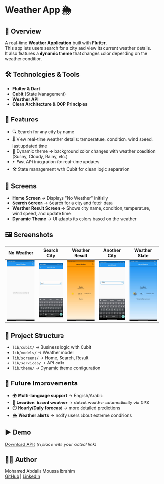 # Weather App 🌦️

## 📌 Overview
A real-time **Weather Application** built with **Flutter**.  
This app lets users search for a city and view its current weather details.  
It also features a **dynamic theme** that changes color depending on the weather condition.

## 🛠️ Technologies & Tools
- **Flutter & Dart**
- **Cubit** (State Management)
- **Weather API**
- **Clean Architecture & OOP Principles**

## 🚀 Features
- 🔍 Search for any city by name
- 🌡️ View real-time weather details: temperature, condition, wind speed, last updated time
- 🎨 Dynamic theme → background color changes with weather condition (Sunny, Cloudy, Rainy, etc.)
- ⚡ Fast API integration for real-time updates
- 🛠️ State management with Cubit for clean logic separation

## 📱 Screens
- **Home Screen** → Displays "No Weather" initially
- **Search Screen** → Search for a city and fetch data
- **Weather Result Screen** → Shows city name, condition, temperature, wind speed, and update time
- **Dynamic Theme** → UI adapts its colors based on the weather

## 🖼️ Screenshots

| No Weather                                      | Search City                              | Weather Result                                  | Another City                                   | Weather State                                    |
|-------------------------------------------------|------------------------------------------|-------------------------------------------------|------------------------------------------------|--------------------------------------------------|
| ![NoWeather](assets/screenshots/no_weather.jpg) | ![Search](assets/screenshots/search.jpg) | ![Result](assets/screenshots/weather_state.jpg) | ![Search](assets/screenshots/another_city.jpg) | ![Result](assets/screenshots/weather_statee.jpg) |

## 📂 Project Structure
- `lib/cubit/` → Business logic with Cubit
- `lib/models/` → Weather model
- `lib/screens/` → Home, Search, Result
- `lib/services/` → API calls
- `lib/theme/` → Dynamic theme configuration

## 🚧 Future Improvements
- 🌍 **Multi-language support** → English/Arabic
- 📍 **Location-based weather** → detect weather automatically via GPS
- ⏱️ **Hourly/Daily forecast** → more detailed predictions
- 🌦️ **Weather alerts** → notify users about extreme conditions

## ▶️ Demo
[Download APK](https://drive.google.com/file/d/1bpuLkNlER-_sgsFIRo-uMaydjz82jjDH/view?usp=drivesdk) *(replace with your actual link)*

## 👨‍💻 Author
Mohamed Abdalla Moussa Ibrahim  
[GitHub](https://github.com/mohamed-abdallah-mouse/Wather_app) | [LinkedIn](https://www.linkedin.com/in/mohamed-abdallah-mouse-69419a1b8)

